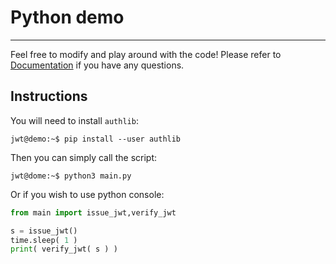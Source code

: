 # Python demo
---

Feel free to modify and play around with the code!
Please refer to [Documentation](https://docs.authlib.org/en/latest/) if you have any questions.

## Instructions

You will need to install `authlib`:
```console
jwt@demo:~$ pip install --user authlib
```

Then you can simply call the script:
```console
jwt@dome:~$ python3 main.py
```

Or if you wish to use python console:
```python
from main import issue_jwt,verify_jwt

s = issue_jwt()
time.sleep( 1 )
print( verify_jwt( s ) )
```

